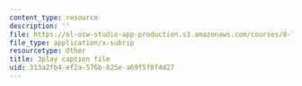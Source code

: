 ```yaml
---
content_type: resource
description: ''
file: https://ol-ocw-studio-app-production.s3.amazonaws.com/courses/8-701-introduction-to-nuclear-and-particle-physics-fall-2020/313a2fb4ef2a576b825ea69f5f8f4d27_u46_GiV2iFc.vtt
file_type: application/x-subrip
resourcetype: Other
title: 3play caption file
uid: 313a2fb4-ef2a-576b-825e-a69f5f8f4d27
---
```

